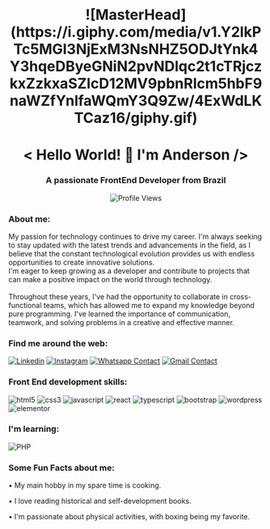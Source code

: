 <h1 align="center"> ![MasterHead](https://i.giphy.com/media/v1.Y2lkPTc5MGI3NjExM3NsNHZ5ODJtYnk4Y3hqeDByeGNiN2pvNDlqc2t1cTRjczkxZzkxaSZlcD12MV9pbnRlcm5hbF9naWZfYnlfaWQmY3Q9Zw/4ExWdLKTCaz16/giphy.gif) </h1>

<h1 align="center">< Hello World! 👋 I'm Anderson /></h1>
<h3 align="center">A passionate FrontEnd Developer from Brazil</h3>
<div align="center" >
    <span><img src="https://komarev.com/ghpvc/?username=Andersonrj12&label=Profile%20views&color=5C3099&style=for-the-badge" alt="Profile Views" /></span>
</div>

<div>
    <h3>About me:</h3>
<!--     <img src="6.png" width="500" align="right" style="margin: 30px 0" alt="my emote" /> -->
    <span style="margin-top: 30px">My passion for technology continues to drive my career. I'm always seeking to stay updated with the latest trends and advancements in the field, as I believe that the constant technological evolution provides us with endless opportunities to create innovative solutions.
<br>
I'm eager to keep growing as a developer and contribute to projects that can make a positive impact on the world through technology.
<br><br>
Throughout these years, I've had the opportunity to collaborate in cross-functional teams, which has allowed me to expand my knowledge beyond pure programming. I've learned the importance of communication, teamwork, and solving problems in a creative and effective manner.
    </span>
</div>

<h3>Find me around the web:</h3>
<span><a href="https://www.linkedin.com/in/anderson-ferreira-35349018b/"><img src="https://img.shields.io/badge/LinkedIn-0077B5?style=for-the-badge&logo=linkedin&logoColor=white" alt="Linkedin" /></a></span>
<span><a href="https://www.instagram.com/anderson_outbox/"><img src="https://img.shields.io/badge/Instagram-E4405F?style=for-the-badge&logo=instagram&logoColor=white" alt="Instagram" /></a></span>
<span><a href="http://wa.me/552198676295/"><img src="https://img.shields.io/badge/WhatsApp-25D366?style=for-the-badge&logo=whatsapp&logoColor=white" alt="Whatsapp Contact" /></a></span>
<span><a href="mailto:anderson12job@gmail.com"><img src="https://img.shields.io/badge/Gmail-D14836?style=for-the-badge&logo=gmail&logoColor=white" alt="Gmail Contact" /></a></span>

<h3>Front End development skills:</h3>
<span><img src="https://img.shields.io/badge/HTML5-E34F26?style=for-the-badge&logo=html5&logoColor=white" alt="html5" /></span>
<span><img src="https://img.shields.io/badge/CSS3-1572B6?style=for-the-badge&logo=css3&logoColor=white" alt="css3" /></span>
<span><img src="https://img.shields.io/badge/JavaScript-323330?style=for-the-badge&logo=javascript&logoColor=F7DF1E" alt="javascript" /></span>
<span><img src="https://img.shields.io/badge/React-20232A?style=for-the-badge&logo=react&logoColor=61DAFB" alt="react" /></span>
<span><img src="https://img.shields.io/badge/typescript-2d79c7?style=for-the-badge&logo=typescript&logoColor=white" alt="typescript" /></span>
<span><img src="https://img.shields.io/badge/Bootstrap-563D7C?style=for-the-badge&logo=bootstrap&logoColor=white" alt="bootstrap" /></span>
<span><img src="https://img.shields.io/badge/wordpress-21759b?style=for-the-badge&logo=wordpress&logoColor=white" alt="wordpress" /></span>
<span><img src="https://img.shields.io/badge/elementor-92003b?style=for-the-badge&logo=elementor&logoColor=white" alt="elementor" /></span>

<h3>I'm learning:</h3>
<span><img src="https://img.shields.io/badge/PHP-02569B?style=for-the-badge&logo=PHP&logoColor=white" alt="PHP" /></span>

<h3>Some Fun Facts about me:</h3>
<div>
    <p>• My main hobby in my spare time is cooking.</p>
    <p>• I love reading historical and self-development books.</p>
    <p>• I'm passionate about physical activities, with boxing being my favorite.</a></p>
</div>

<h1></h1>
